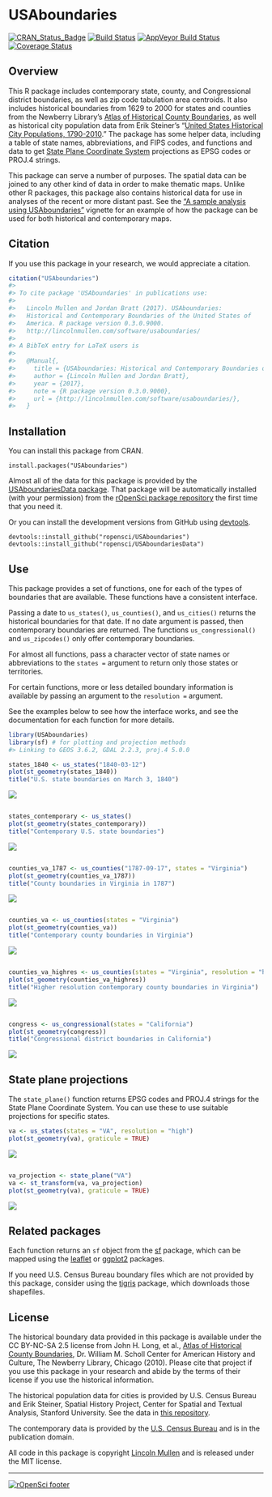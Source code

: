 
<!-- README.md is generated from README.Rmd. Please edit that file -->

# USAboundaries

[![CRAN\_Status\_Badge](http://www.r-pkg.org/badges/version/USAboundaries)](http://cran.r-project.org/package=USAboundaries)
[![Build
Status](https://travis-ci.org/ropensci/USAboundaries.png?branch=master)](https://travis-ci.org/ropensci/USAboundaries)
[![AppVeyor Build
Status](https://ci.appveyor.com/api/projects/status/github/ropensci/USAboundaries?branch=master)](https://ci.appveyor.com/project/ropensci/USAboundaries)
[![Coverage
Status](https://img.shields.io/codecov/c/github/ropensci/USAboundaries/master.svg)](https://codecov.io/github/ropensci/USAboundaries?branch=master)

## Overview

This R package includes contemporary state, county, and Congressional
district boundaries, as well as zip code tabulation area centroids. It
also includes historical boundaries from 1629 to 2000 for states and
counties from the Newberry Library’s [Atlas of Historical County
Boundaries](http://publications.newberry.org/ahcbp/), as well as
historical city population data from Erik Steiner’s “[United States
Historical City
Populations, 1790-2010](https://github.com/cestastanford/historical-us-city-populations).”
The package has some helper data, including a table of state names,
abbreviations, and FIPS codes, and functions and data to get [State
Plane Coordinate
System](https://en.wikipedia.org/wiki/State_Plane_Coordinate_System)
projections as EPSG codes or PROJ.4 strings.

This package can serve a number of purposes. The spatial data can be
joined to any other kind of data in order to make thematic maps. Unlike
other R packages, this package also contains historical data for use in
analyses of the recent or more distant past. See the [“A sample analysis
using
USAboundaries”](http://lincolnmullen.com/software/usaboundaries/articles/usaboundaries-sample-analysis.html)
vignette for an example of how the package can be used for both
historical and contemporary maps.

## Citation

If you use this package in your research, we would appreciate a
citation.

``` r
citation("USAboundaries")
#> 
#> To cite package 'USAboundaries' in publications use:
#> 
#>   Lincoln Mullen and Jordan Bratt (2017). USAboundaries:
#>   Historical and Contemporary Boundaries of the United States of
#>   America. R package version 0.3.0.9000.
#>   http://lincolnmullen.com/software/usaboundaries/
#> 
#> A BibTeX entry for LaTeX users is
#> 
#>   @Manual{,
#>     title = {USAboundaries: Historical and Contemporary Boundaries of the United States of America},
#>     author = {Lincoln Mullen and Jordan Bratt},
#>     year = {2017},
#>     note = {R package version 0.3.0.9000},
#>     url = {http://lincolnmullen.com/software/usaboundaries/},
#>   }
```

## Installation

You can install this package from CRAN.

    install.packages("USAboundaries")

Almost all of the data for this package is provided by the
[USAboundariesData
package](https://github.com/ropensci/USAboundariesData). That package
will be automatically installed (with your permission) from the
[rOpenSci package repository](http://packages.ropensci.org/) the first
time that you need it.

Or you can install the development versions from GitHub using
[devtools](https://github.com/hadley/devtools).

    devtools::install_github("ropensci/USAboundaries")
    devtools::install_github("ropensci/USAboundariesData")

## Use

This package provides a set of functions, one for each of the types of
boundaries that are available. These functions have a consistent
interface.

Passing a date to `us_states()`, `us_counties()`, and `us_cities()`
returns the historical boundaries for that date. If no date argument is
passed, then contemporary boundaries are returned. The functions
`us_congressional()` and `us_zipcodes()` only offer contemporary
boundaries.

For almost all functions, pass a character vector of state names or
abbreviations to the `states =` argument to return only those states or
territories.

For certain functions, more or less detailed boundary information is
available by passing an argument to the `resolution =` argument.

See the examples below to see how the interface works, and see the
documentation for each function for more details.

``` r
library(USAboundaries) 
library(sf) # for plotting and projection methods
#> Linking to GEOS 3.6.2, GDAL 2.2.3, proj.4 5.0.0

states_1840 <- us_states("1840-03-12")
plot(st_geometry(states_1840))
title("U.S. state boundaries on March 3, 1840")
```

![](tools/README-unnamed-chunk-3-1.png)<!-- -->

``` r

states_contemporary <- us_states()
plot(st_geometry(states_contemporary))
title("Contemporary U.S. state boundaries")
```

![](tools/README-unnamed-chunk-3-2.png)<!-- -->

``` r

counties_va_1787 <- us_counties("1787-09-17", states = "Virginia")
plot(st_geometry(counties_va_1787))
title("County boundaries in Virginia in 1787")
```

![](tools/README-unnamed-chunk-3-3.png)<!-- -->

``` r

counties_va <- us_counties(states = "Virginia")
plot(st_geometry(counties_va))
title("Contemporary county boundaries in Virginia")
```

![](tools/README-unnamed-chunk-3-4.png)<!-- -->

``` r

counties_va_highres <- us_counties(states = "Virginia", resolution = "high")
plot(st_geometry(counties_va_highres))
title("Higher resolution contemporary county boundaries in Virginia")
```

![](tools/README-unnamed-chunk-3-5.png)<!-- -->

``` r

congress <- us_congressional(states = "California")
plot(st_geometry(congress))
title("Congressional district boundaries in California")
```

![](tools/README-unnamed-chunk-3-6.png)<!-- -->

## State plane projections

The `state_plane()` function returns EPSG codes and PROJ.4 strings for
the State Plane Coordinate System. You can use these to use suitable
projections for specific states.

``` r
va <- us_states(states = "VA", resolution = "high")
plot(st_geometry(va), graticule = TRUE)
```

![](tools/README-unnamed-chunk-4-1.png)<!-- -->

``` r

va_projection <- state_plane("VA")
va <- st_transform(va, va_projection)
plot(st_geometry(va), graticule = TRUE)
```

![](tools/README-unnamed-chunk-4-2.png)<!-- -->

## Related packages

Each function returns an `sf` object from the
[sf](http://cran.r-project.org/package=sf) package, which can be mapped
using the [leaflet](http://cran.r-project.org/package=leaflet) or
[ggplot2](http://cran.r-project.org/package=ggplot2) packages.

If you need U.S. Census Bureau boundary files which are not provided by
this package, consider using the
[tigris](http://cran.r-project.org/package=tigris) package, which
downloads those shapefiles.

## License

The historical boundary data provided in this package is available under
the CC BY-NC-SA 2.5 license from John H. Long, et al., [Atlas of
Historical County Boundaries](http://publications.newberry.org/ahcbp/),
Dr. William M. Scholl Center for American History and Culture, The
Newberry Library, Chicago (2010). Please cite that project if you use
this package in your research and abide by the terms of their license if
you use the historical information.

The historical population data for cities is provided by U.S. Census
Bureau and Erik Steiner, Spatial History Project, Center for Spatial and
Textual Analysis, Stanford University. See the data in [this
repository](https://github.com/cestastanford/historical-us-city-populations).

The contemporary data is provided by the [U.S. Census
Bureau](https://www.census.gov/geo/maps-data/) and is in the publication
domain.

All code in this package is copyright [Lincoln
Mullen](http://lincolnmullen.com) and is released under the MIT license.

-----

[![rOpenSci
footer](http://ropensci.org/public_images/github_footer.png)](http://ropensci.org)
